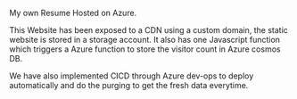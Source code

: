 My own Resume Hosted on Azure.


This Website has been exposed to a CDN using a custom domain, the static website is stored in a storage account.
It also has one Javascript function which triggers a Azure function to store the visitor count in Azure cosmos DB.


We have also implemented CICD through Azure dev-ops to deploy automatically and do the purging to get the fresh data everytime.
